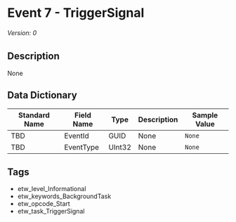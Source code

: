 # Event 7 - TriggerSignal
###### Version: 0

## Description
None

## Data Dictionary
|Standard Name|Field Name|Type|Description|Sample Value|
|---|---|---|---|---|
|TBD|EventId|GUID|None|`None`|
|TBD|EventType|UInt32|None|`None`|

## Tags
* etw_level_Informational
* etw_keywords_BackgroundTask
* etw_opcode_Start
* etw_task_TriggerSignal